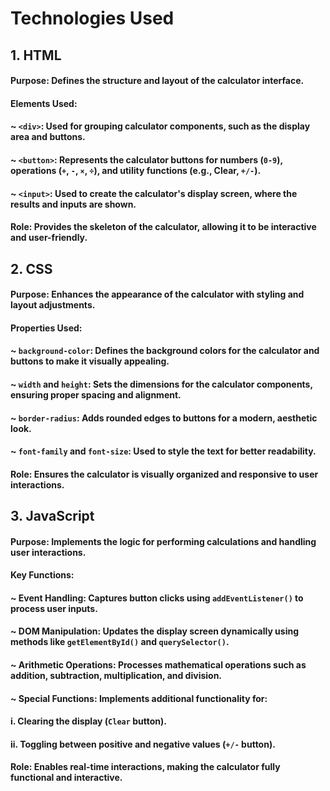 # Technologies Used
## 1. HTML
#### Purpose: Defines the structure and layout of the calculator interface.

#### Elements Used:
#### ~ `<div>`: Used for grouping calculator components, such as the display area and buttons.
#### ~ `<button>`: Represents the calculator buttons for numbers (`0-9`), operations (`+`, `-`, `×`, `÷`), and utility functions (e.g., Clear, `+/-`).
#### ~ `<input>`: Used to create the calculator's display screen, where the results and inputs are shown.
#### Role: Provides the skeleton of the calculator, allowing it to be interactive and user-friendly.

## 2. CSS
#### Purpose: Enhances the appearance of the calculator with styling and layout adjustments.
#### Properties Used:
#### ~ `background-color`: Defines the background colors for the calculator and buttons to make it visually appealing.
#### ~ `width` and `height`: Sets the dimensions for the calculator components, ensuring proper spacing and alignment.
#### ~ `border-radius`: Adds rounded edges to buttons for a modern, aesthetic look.
#### ~ `font-family` and `font-size`: Used to style the text for better readability.
#### Role: Ensures the calculator is visually organized and responsive to user interactions.

## 3. JavaScript
#### Purpose: Implements the logic for performing calculations and handling user interactions.
#### Key Functions:
#### ~ Event Handling: Captures button clicks using `addEventListener()` to process user inputs.
#### ~ DOM Manipulation: Updates the display screen dynamically using methods like `getElementById()` and `querySelector()`.
#### ~ Arithmetic Operations: Processes mathematical operations such as addition, subtraction, multiplication, and division.
#### ~ Special Functions: Implements additional functionality for:
#### i. Clearing the display (`Clear` button).
#### ii. Toggling between positive and negative values (`+/-` button).
#### Role: Enables real-time interactions, making the calculator fully functional and interactive.
